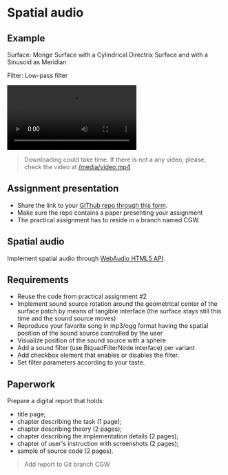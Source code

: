 # Spatial audio

## Example

Surface: Monge Surface with a Cylindrical Directrix Surface and with a Sinusoid as Meridian

Filter: Low-pass filter

<video src="/media/video.mp4" controls="controls" style="max-width: 730px;">
</video>

<!-- ![Check gif as video.mp4 file at /media](media/video.mp4) -->

> Downloading could take time. If there is not a any video, please, check the video at [/media/video.mp4](/media/video.mp4)

## Assignment presentation

- Share the link to your [GIThub repo through this form](https://docs.google.com/forms/d/e/1FAIpQLScoUirUwyzq6ESy9k-R6EcT6IhBb_z4q4xZZhpSpQT2xJEUHA/viewform).
- Make sure the repo contains a paper presenting your assignment
- The practical assignment has to reside in a branch named CGW.

## Spatial audio

Implement spatial audio through [WebAudio HTML5 API](https://www.w3.org/TR/webaudio/).

## Requirements

- Reuse the code from practical assignment #2
- Implement sound source rotation around the geometrical center of the surface patch by means of tangible interface (the surface stays still this time and the sound source moves)
- Reproduce your favorite song in mp3/ogg format having the spatial position of the sound source controlled by the user
- Visualize position of the sound source with a sphere
- Add a sound filter (use BiquadFilterNode interface) per variant
- Add checkbox element that enables or disables the filter.
- Set filter parameters according to your taste.

## Paperwork

Prepare a digital report that holds:

- title page;
- chapter describing the task (1 page);
- chapter describing theory (2 pages);
- chapter describing the implementation details (2 pages);
- chapter of user's instruction with screenshots (2 pages);
- sample of source code (2 pages).

> Add report to Git branch CGW
